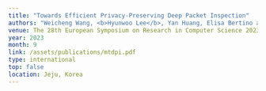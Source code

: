 ```yaml
---
title: "Towards Efficient Privacy-Preserving Deep Packet Inspection"
authors: "Weicheng Wang, <b>Hyunwoo Lee</b>, Yan Huang, Elisa Bertino and Ninghui Li"
venue: The 28th European Symposium on Research in Computer Science 2023
year: 2023
month: 9
link: /assets/publications/mtdpi.pdf
type: international
top: false
location: Jeju, Korea
---
```

